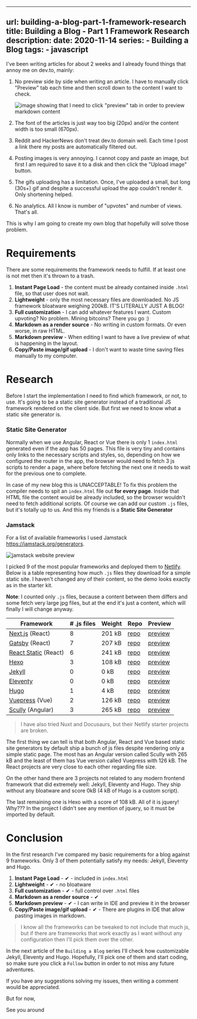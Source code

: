 ---
url: building-a-blog-part-1-framework-research
title: Building a Blog - Part 1 Framework Research
description: <todo>
date: 2020-11-14
series:
    - Building a Blog
tags:
    - javascript
----------------

I've been writing articles for about 2 weeks and I already found things that annoy me on dev.to, mainly:

1. No preview side by side when writing an article. I have to manually click "Preview" tab each time and then scroll down to the content I want to check.

    ![image showing that I need to click "preview" tab in order to preview markdown content](https://dev-to-uploads.s3.amazonaws.com/i/wwza5u7yj6vb0f4pg2mn.png)

2. The font of the articles is just way too big (20px) and/or the content width is too small (670px).

3. Reddit and HackerNews don't treat dev.to domain well. Each time I post a link there my posts are automatically filtered out.

4. Posting images is very annoying. I cannot copy and paste an image, but first I am required to save it to a disk and then click the "Upload image" button.

5. The gifs uploading has a limitation. Once, I've uploaded a small, but long (30s+) gif and despite a successful upload the app couldn't render it. Only shortening helped.

6. No analytics. All I know is number of "upvotes" and number of views. That's all.

This is why I am going to create my own blog that hopefully will solve those problem.


# Requirements

There are some requirements the framework needs to fulfill. If at least one is not met then it's thrown to a trash.

1. **Instant Page Load** - the content must be already contained inside `.html` file, so that user does not wait.
2. **Lightweight** - only the most necessary files are downloaded. No JS framework bloatware weighing 200kB. IT'S LITERALLY JUST A BLOG!
3. **Full customization** - I can add whatever features I want. Custom upvoting? No problem. Mining bitcoins? There you go :)
4. **Markdown as a render source** - No writing in custom formats. Or even worse, in raw HTML.
5. **Markdown preview** - When editing I want to have a live preview of what is happening in the layout.
6. **Copy/Paste image/gif upload** - I don't want to waste time saving files manually to my computer.

# Research

Before I start the implementation I need to find which framework, or not, to use. It's going to be a static site generator instead of a traditional JS framework rendered on the client side. But first we need to know what a static site generator is.

### Static Site Generator

Normally when we use Angular, React or Vue there is only 1 `index.html` generated even if the app has 50 pages. This file is very tiny and contains only links to the necessary scripts and styles, so, depending on how we configured the router in the app, the browser would need to fetch 3 js scripts to render a page, where before fetching the next one it needs to wait for the previous one to complete.

In case of my new blog this is UNACCEPTABLE! To fix this problem the compiler needs to spit an `index.html` file out **for every page**. Inside that HTML file the content would be already included, so the browser wouldn't need to fetch additional scripts. Of course we can add our custom `.js` files, but it's totally up to us. And this my friends is a **Static Site Generator**

### Jamstack

For a list of available frameworks I used Jamstack https://jamstack.org/generators.

![jamstack website preview](https://dev-to-uploads.s3.amazonaws.com/i/2ohbdgjy32xe7b4cy5yf.png)

I picked 9 of the most popular frameworks and deployed them to [Netlify](https://netlify.com). Below is a table representing how much `.js` files they download for a simple static site. I haven't changed any of their content, so the demo looks exactly as in the starter kit.

**Note**: I counted only `.js` files, because a content between them differs and some fetch very large jpg files, but at the end it's just a content, which will finally I will change anyway.

| Framework | # .js files | Weight | Repo | Preview |
|-----------|-------|--------|------|---------|
| [Next.js](https://nextjs.org/) (React) | 8 | 201 kB | [repo](https://github.com/Humberd/next-starter-jamstack) | [preview](https://humberd-nextjs.netlify.app/) |
| [Gatsby](https://www.gatsbyjs.com/) (React) | 7 | 207 kB | [repo](https://github.com/Humberd/gatsby-starter-default) | [preview](https://humberd-gatsby.netlify.app/) |
| [React Static](https://github.com/react-static/react-static) (React) | 6 | 241 kB | [repo](https://github.com/Humberd/react-static-starter) | [preview](https://humberd-react-static.netlify.app/) |
| [Hexo](https://hexo.io/) | 3 | 108 kB | [repo](https://github.com/Humberd/hexo-starter) | [preview](https://humberd-hexo.netlify.app/) |
| [Jekyll](https://jekyllrb.com/) | 0 | 0 kB | [repo](https://github.com/Humberd/jekyll-base) | [preview](https://humberd-jekyll.netlify.app/) |
| [Eleventy](https://www.11ty.dev/) | 0 | 0 kB | [repo](https://github.com/Humberd/eleventy-base-blog) | [preview](https://humberd-eleventy.netlify.app/) |
| [Hugo](https://gohugo.io/) | 1 | 4 kB | [repo](https://github.com/Humberd/victor-hugo) | [preview](https://humberd-hugo.netlify.app/) |
| [Vuepress](https://vuepress.vuejs.org/) (Vue) | 2 | 126 kB | [repo](https://github.com/Humberd/vuepress-deploy) | [preview](https://humberd-vuepress.netlify.app/) |
| [Scully](https://scully.io/) (Angular) | 3 | 265 kB | [repo](https://github.com/Humberd/scully-preview) | [preview](https://humberd-scully.netlify.app/) |

> I have also tried Nuxt and Docusaurs, but their Netlify starter projects are broken.


The first thing we can tell is that both Angular, React and Vue based static site generators by default ship a bunch of js files despite rendering only a simple static page. The most has an Angular version called Scully with 265 kB and the least of them has Vue version called Vuepress with 126 kB. The React projects are very close to each other regarding file size.

On the other hand there are 3 projects not related to any modern frontend framework that did extremely well: Jekyll, Eleventy and Hugo. They ship without any bloatware and score 0kB (4 kB of Hugo is a custom script).

The last remaining one is Hexo with a score of 108 kB. All of it is jquery! Why??? In the project I didn't see any mention of jquery, so it must be imported by default.


# Conclusion

In the first research I've compared my basic requirements for a blog against 9 frameworks. Only 3 of them potentially satisfy my needs: Jekyll, Eleventy and Hugo.

1. **Instant Page Load** - ✔ - included in `index.html`
2. **Lightweight** - ✔ - no bloatware
3. **Full customization** - ✔ - full control over `.html` files
4. **Markdown as a render source** - ✔
5. **Markdown preview** - ✔ - I can write in IDE and preview it in the browser
6. **Copy/Paste image/gif upload** - ✔ - There are plugins in IDE that allow pasting images in markdown.

> I know all the frameworks can be tweaked to not include that much js, but if there are frameworks that work exactly as I want without any configuration then I'll pick them over the other.

In the next article of the `Building a Blog` series I'll check how customizable Jekyll, Eleventy and Hugo. Hopefully, I'll pick one of them and start coding, so make sure you click a `Follow` button in order to not miss any future adventures.

If you have any suggestions solving my issues, then writing a comment would be appreciated.

But for now,

See you around



